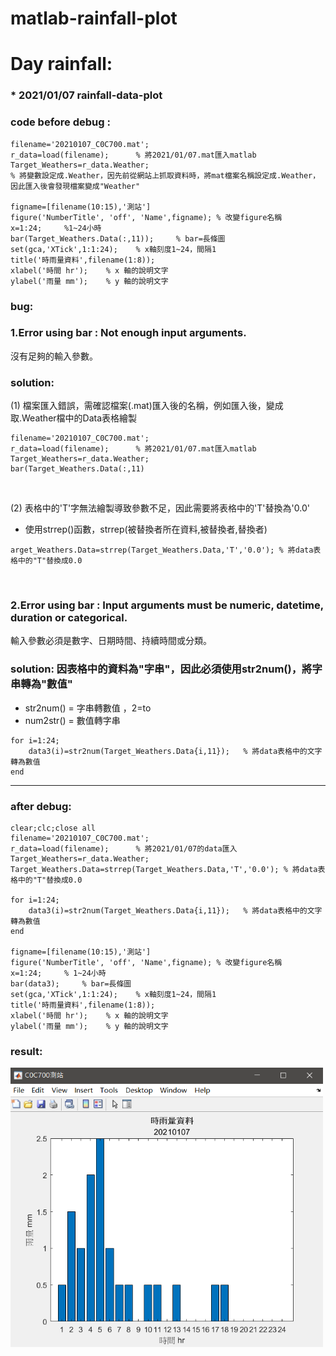 # matlab-rainfall-plot
# Day rainfall:
### * 2021/01/07 rainfall-data-plot

### code before debug :
```clear;clc;close all
filename='20210107_C0C700.mat'; 
r_data=load(filename);      % 將2021/01/07.mat匯入matlab
Target_Weathers=r_data.Weather; 
% 將變數設定成.Weather，因先前從網站上抓取資料時，將mat檔案名稱設定成.Weather，因此匯入後會發現檔案變成"Weather"

figname=[filename(10:15),'測站']
figure('NumberTitle', 'off', 'Name',figname); % 改變figure名稱
x=1:24;     %1~24小時
bar(Target_Weathers.Data(:,11));     % bar=長條圖
set(gca,'XTick',1:1:24);    % x軸刻度1~24，間隔1
title('時雨量資料',filename(1:8));
xlabel('時間 hr');	% x 軸的說明文字
ylabel('雨量 mm');	% y 軸的說明文字
```
### bug:<br>

### 1.Error using bar : Not enough input arguments.<br>
沒有足夠的輸入參數。<br>
### solution:
(1) 檔案匯入錯誤，需確認檔案(.mat)匯入後的名稱，例如匯入後，變成取.Weather檔中的Data表格繪製

```
filename='20210107_C0C700.mat'; 
r_data=load(filename);      % 將2021/01/07.mat匯入matlab
Target_Weathers=r_data.Weather; 
bar(Target_Weathers.Data(:,11)
```
<p><br><p>

(2) 表格中的'T'字無法繪製導致參數不足，因此需要將表格中的'T'替換為'0.0'
* 使用strrep()函數，strrep(被替換者所在資料,被替換者,替換者)

```
arget_Weathers.Data=strrep(Target_Weathers.Data,'T','0.0'); % 將data表格中的"T"替換成0.0
```
<p><br><p>
    
### 2.Error using bar : Input arguments must be numeric, datetime, duration or categorical.<br>
輸入參數必須是數字、日期時間、持續時間或分類。</p>
### solution: 因表格中的資料為"字串"，因此必須使用str2num()，將字串轉為"數值"
* str2num()  = 字串轉數值 ，2=to
* num2str()  = 數值轉字串

```
for i=1:24;
    data3(i)=str2num(Target_Weathers.Data{i,11});   % 將data表格中的文字轉為數值
end
```
--------
### after debug:
```
clear;clc;close all
filename='20210107_C0C700.mat'; 
r_data=load(filename);      % 將2021/01/07的data匯入
Target_Weathers=r_data.Weather; 
Target_Weathers.Data=strrep(Target_Weathers.Data,'T','0.0'); % 將data表格中的"T"替換成0.0

for i=1:24;
    data3(i)=str2num(Target_Weathers.Data{i,11});   % 將data表格中的文字轉為數值
end

figname=[filename(10:15),'測站']
figure('NumberTitle', 'off', 'Name',figname); % 改變figure名稱
x=1:24;     % 1~24小時
bar(data3);     % bar=長條圖
set(gca,'XTick',1:1:24);    % x軸刻度1~24，間隔1
title('時雨量資料',filename(1:8));
xlabel('時間 hr');	% x 軸的說明文字
ylabel('雨量 mm');	% y 軸的說明文字
```

### result:
<p><img src="https://raw.githubusercontent.com/luoyan109/matlab-rainfall-plot/main/plot%20image/2021-01-07.PNG" width=500px></p>
